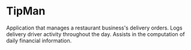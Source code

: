 # TipMan
Application that manages a restaurant business's delivery orders. Logs delivery driver activity throughout the day. 
Assists in the computation of daily financial information.
